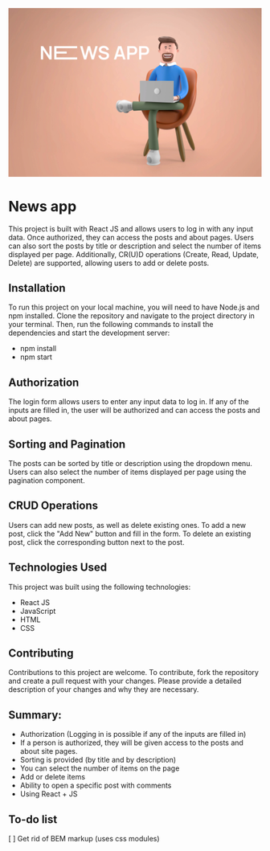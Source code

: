 ![](/public/prev.jpg)

# News app

This project is built with React JS and allows users to log in with any input data. Once authorized, they can access the posts and about pages. Users can also sort the posts by title or description and select the number of items displayed per page. Additionally, CR(U)D operations (Create, Read, Update, Delete) are supported, allowing users to add or delete posts.

## Installation
To run this project on your local machine, you will need to have Node.js and npm installed. Clone the repository and navigate to the project directory in your terminal. Then, run the following commands to install the dependencies and start the development server:

- npm install
- npm start

## Authorization
The login form allows users to enter any input data to log in. If any of the inputs are filled in, the user will be authorized and can access the posts and about pages.

## Sorting and Pagination
The posts can be sorted by title or description using the dropdown menu. Users can also select the number of items displayed per page using the pagination component.

## CRUD Operations
Users can add new posts, as well as delete existing ones. To add a new post, click the "Add New" button and fill in the form. To delete an existing post, click the corresponding button next to the post.

## Technologies Used
This project was built using the following technologies:
- React JS
- JavaScript
- HTML
- CSS

## Contributing
Contributions to this project are welcome. To contribute, fork the repository and create a pull request with your changes. Please provide a detailed description of your changes and why they are necessary.

## Summary:
-   Authorization (Logging in is possible if any of the inputs are filled in)
-   If a person is authorized, they will be given access to the posts and about site pages.
-   Sorting is provided (by title and by description)
-   You can select the number of items on the page
-   Add or delete items
-   Ability to open a specific post with comments
-   Using React + JS

## To-do list

[ ] Get rid of BEM markup (uses css modules)
